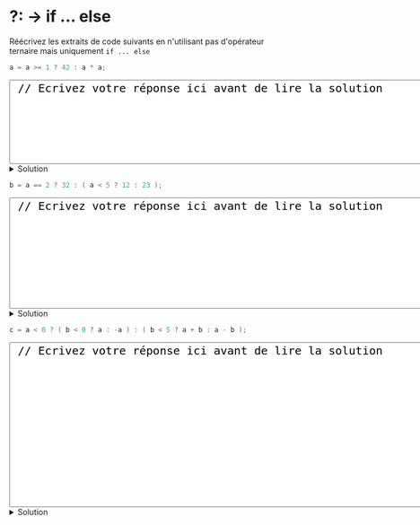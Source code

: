 # ?: -> if ... else

Réécrivez les extraits de code suivants en n'utilisant pas d'opérateur ternaire mais uniquement `if ... else`

~~~cpp 
a = a >= 1 ? 42 : a * a; 
~~~

<textarea style="font-size: 15pt" cols="80" rows="6"> // Ecrivez votre réponse ici avant de lire la solution
</textarea>

<details>
<summary>Solution</summary>

~~~cpp 
if (a >= 1) {
   a = 42;
} else { 
   a *= a;
} 
~~~
</details>

~~~cpp 
b = a == 2 ? 32 : ( a < 5 ? 12 : 23 );
~~~

<textarea style="font-size: 15pt" cols="80" rows="8"> // Ecrivez votre réponse ici avant de lire la solution
</textarea>

<details>
<summary>Solution</summary>

~~~cpp 
if (a == 2) {
   b = 32;  
} else if (a < 5) {
   b = 12;
} else {
   b = 23;
}         
~~~
</details>

~~~cpp 
c = a < 0 ? ( b < 0 ? a : -a ) : ( b < 5 ? a + b : a - b );
~~~

<textarea style="font-size: 15pt" cols="80" rows="12"> // Ecrivez votre réponse ici avant de lire la solution
</textarea>

<details>
<summary>Solution</summary>

~~~cpp 
if (a < 0) {
   if (b < 0) {
      c = a;
   } else {
      c = -a; 
   }
} else if (b < 5) {
   c = a + b;
} else {  
   c = a - b;
}               
~~~

</details>